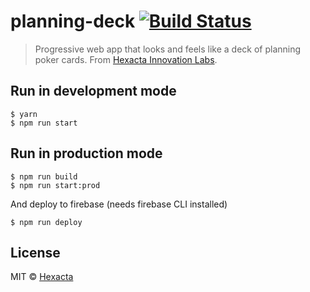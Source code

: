 # planning-deck [![Build Status](https://travis-ci.org/hexacta/planning-deck.svg?branch=master)](https://travis-ci.org/hexacta/planning-deck)  
> Progressive web app that looks and feels like a deck of planning poker cards. From [Hexacta Innovation Labs](https://showcase.hexacta.com/planning-deck).

## Run in development mode

```
$ yarn
$ npm run start
```

## Run in production mode
```
$ npm run build
$ npm run start:prod
```

And deploy to firebase (needs firebase CLI installed)
```
$ npm run deploy
```

## License

MIT © [Hexacta](https://www.hexacta.com)